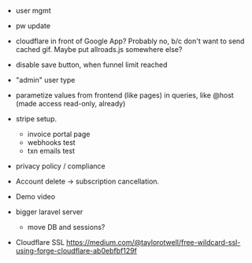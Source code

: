 * user mgmt
 * pw update

* cloudflare in front of Google App? Probably no, b/c don't want to send cached gif. Maybe put allroads.js somewhere else?

* disable save button, when funnel limit reached

* "admin" user type

* parametize values from frontend (like pages) in queries, like @host (made access read-only, already)

* stripe setup.
  * invoice portal page
  * webhooks test
  * txn emails test

* privacy policy / compliance

* Account delete -> subscription cancellation.

* Demo video

* bigger laravel server
  * move DB and sessions?

* Cloudflare SSL https://medium.com/@taylorotwell/free-wildcard-ssl-using-forge-cloudflare-ab0ebfbf129f
